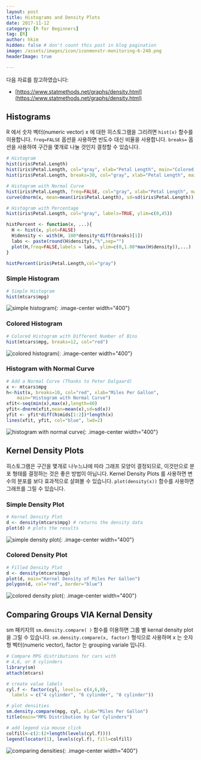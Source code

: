 ```yaml
---
layout: post  
title: Histograms and Density Plots
date: 2017-11-12  
category: [R for Beginners]  
tag: [R]  
author: hkim  
hidden: false # don't count this post in blog pagination  
image: /assets/images/icon/iconmonstr-monitoring-6-240.png
headerImage: true

---
```


다음 자료를 참고하였습니다:  
- [https://www.statmethods.net/graphs/density.html](https://www.statmethods.net/graphs/density.html)

## Histograms

R 에서 숫자 벡터(numeric vector) x 에 대한 히스토그램을 그리려면 `hist(x)` 함수를 이용합니다. `freq=FALSE` 옵션을 사용하면 빈도수 대신 비율을 사용합니다. `breaks=` 옵션을 사용하여 구간을 몇개로 나눌 것인지 결정할 수 있습니다.


```r 
# Histogram
hist(iris$Petal.Length)
hist(iris$Petal.Length, col="gray", xlab="Petal Length", main="Colored histogram")
hist(iris$Petal.Length, breaks=30, col="gray", xlab="Petal Length", main="Colored histogram")

# Histogram with Normal Curve
hist(iris$Petal.Length, freq=FALSE, col="gray", xlab="Petal Length", main="Colored histogram") # density
curve(dnorm(x, mean=mean(iris$Petal.Length), sd=sd(iris$Petal.Length)), add=TRUE, col="red") # add a normal distribution line in histogram

# Histogram with Percentage
hist(iris$Petal.Length, col="gray", labels=TRUE, ylim=c(0,45))

histPercent <- function(x, ...){
  H <- hist(x, plot=FALSE)
  H$density <- with(H, 100*density*diff(breaks)[1])
  labs <- paste(round(H$density),"%",sep="")
  plot(H,freq=FALSE,labels = labs, ylim=c(0,1.08*max(H$density)),...)
}

histPercent(iris$Petal.Length,col="gray")
```


### Simple Histogram

```r
# Simple Histogram
hist(mtcars$mpg)
```

![simple histogram](https://www.statmethods.net/graphs/images/histogram1.jpg){: .image-center width="400"}

### Colored Histogram

```r
# Colored Histogram with Different Number of Bins
hist(mtcars$mpg, breaks=12, col="red")
```

![colored histogram](https://www.statmethods.net/graphs/images/histogram2.jpg){: .image-center width="400"}

### Histogram with Normal Curve

```r
# Add a Normal Curve (Thanks to Peter Dalgaard)
x <- mtcars$mpg
h<-hist(x, breaks=10, col="red", xlab="Miles Per Gallon",
  	main="Histogram with Normal Curve")
xfit<-seq(min(x),max(x),length=40)
yfit<-dnorm(xfit,mean=mean(x),sd=sd(x))
yfit <- yfit*diff(h$mids[1:2])*length(x)
lines(xfit, yfit, col="blue", lwd=2)
```

![histogram with normal curve](https://www.statmethods.net/graphs/images/histogram3.jpg){: .image-center width="400"}




## Kernel Density Plots

히스토그램은 구간을 몇개로 나누느냐에 따라 그래프 모양이 결정되므로, 이것만으로 분포 형태를 결정하는 것은 좋은 방법이 아닙니다. Kernel Density Plots 를 사용하면 변수의 분포를 보다 효과적으로 살펴볼 수 있습니다. `plot(density(x))` 함수를 사용하면 그래프를 그릴 수 있습니다.

### Simple Density Plot

```r
# Kernel Density Plot
d <- density(mtcars$mpg) # returns the density data
plot(d) # plots the results
```
![simple density plot](https://www.statmethods.net/graphs/images/density1.jpg){: .image-center width="400"}

### Colored Density Plot

```r
# Filled Density Plot
d <- density(mtcars$mpg)
plot(d, main="Kernel Density of Miles Per Gallon")
polygon(d, col="red", border="blue")
```
![colored density plot](https://www.statmethods.net/graphs/images/density2.jpg){: .image-center width="400"}


## Comparing Groups VIA Kernal Density

sm 패키지의 `sm.density.compare( )` 함수를 이용하면 그룹 별 kernal density plot 을 그릴 수 있습니다. `sm.density.compare(x, factor)` 형식으로 사용하며 x 는 숫자형 벡터(numeric vector), factor 는 grouping variale 입니다.

```r
# Compare MPG distributions for cars with
# 4,6, or 8 cylinders
library(sm)
attach(mtcars)

# create value labels
cyl.f <- factor(cyl, levels= c(4,6,8),
  labels = c("4 cylinder", "6 cylinder", "8 cylinder"))

# plot densities
sm.density.compare(mpg, cyl, xlab="Miles Per Gallon")
title(main="MPG Distribution by Car Cylinders")

# add legend via mouse click
colfill<-c(2:(2+length(levels(cyl.f))))
legend(locator(1), levels(cyl.f), fill=colfill)
```
![comparing densities](https://www.statmethods.net/graphs/images/density3.png){: .image-center width="400"}
